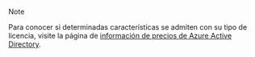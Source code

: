 > [!NOTE]
> Para conocer si determinadas características se admiten con su tipo de licencia, visite la página de [información de precios de Azure Active Directory](https://azure.microsoft.com/pricing/details/active-directory/). 

